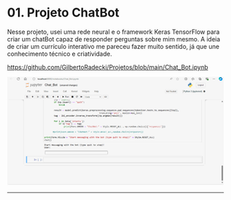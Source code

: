 # 01. Projeto ChatBot

Nesse projeto, usei uma rede neural e o framework Keras TensorFlow para criar um chatBot capaz de responder perguntas sobre mim mesmo.
A ideia de criar um currículo interativo me pareceu fazer muito sentido, já que une conhecimento técnico e criatividade.

https://github.com/GilbertoRadecki/Projetos/blob/main/Chat_Bot.ipynb

<img src="gilbot.gif">

______________________________________________________________________
